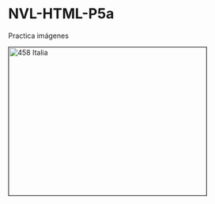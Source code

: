 # NVL-HTML-P5a
Practica imágenes
<!DOCTYPE html>
<html>
  <head>
    <meta charset="utf-8">
    <title> Prueba con imagenes </title>
  </head>
  <body>
    <p> <img src="ferrari1.jpg" border="1" alt="458 Italia" width="400" height="300"> </p>
  </body>
</html>
